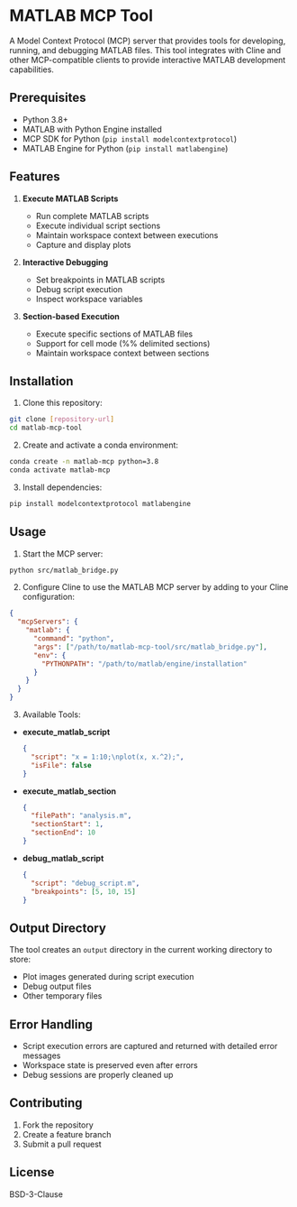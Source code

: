 # MATLAB MCP Tool

A Model Context Protocol (MCP) server that provides tools for developing, running, and debugging MATLAB files. This tool integrates with Cline and other MCP-compatible clients to provide interactive MATLAB development capabilities.

## Prerequisites

- Python 3.8+
- MATLAB with Python Engine installed
- MCP SDK for Python (`pip install modelcontextprotocol`)
- MATLAB Engine for Python (`pip install matlabengine`)

## Features

1. **Execute MATLAB Scripts**
   - Run complete MATLAB scripts
   - Execute individual script sections
   - Maintain workspace context between executions
   - Capture and display plots

2. **Interactive Debugging**
   - Set breakpoints in MATLAB scripts
   - Debug script execution
   - Inspect workspace variables

3. **Section-based Execution**
   - Execute specific sections of MATLAB files
   - Support for cell mode (%% delimited sections)
   - Maintain workspace context between sections

## Installation

1. Clone this repository:
```bash
git clone [repository-url]
cd matlab-mcp-tool
```

2. Create and activate a conda environment:
```bash
conda create -n matlab-mcp python=3.8
conda activate matlab-mcp
```

3. Install dependencies:
```bash
pip install modelcontextprotocol matlabengine
```

## Usage

1. Start the MCP server:
```bash
python src/matlab_bridge.py
```

2. Configure Cline to use the MATLAB MCP server by adding to your Cline configuration:
```json
{
  "mcpServers": {
    "matlab": {
      "command": "python",
      "args": ["/path/to/matlab-mcp-tool/src/matlab_bridge.py"],
      "env": {
        "PYTHONPATH": "/path/to/matlab/engine/installation"
      }
    }
  }
}
```

3. Available Tools:

- **execute_matlab_script**
  ```json
  {
    "script": "x = 1:10;\nplot(x, x.^2);",
    "isFile": false
  }
  ```

- **execute_matlab_section**
  ```json
  {
    "filePath": "analysis.m",
    "sectionStart": 1,
    "sectionEnd": 10
  }
  ```

- **debug_matlab_script**
  ```json
  {
    "script": "debug_script.m",
    "breakpoints": [5, 10, 15]
  }
  ```

## Output Directory

The tool creates an `output` directory in the current working directory to store:
- Plot images generated during script execution
- Debug output files
- Other temporary files

## Error Handling

- Script execution errors are captured and returned with detailed error messages
- Workspace state is preserved even after errors
- Debug sessions are properly cleaned up

## Contributing

1. Fork the repository
2. Create a feature branch
3. Submit a pull request

## License

BSD-3-Clause
